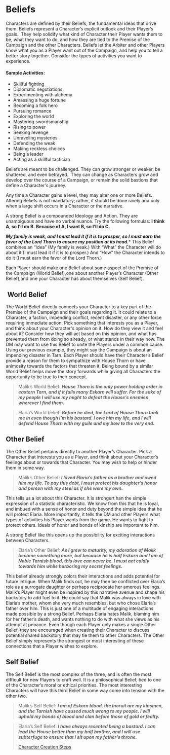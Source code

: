 # Beliefs

Characters are defined by their Beliefs, the fundamental ideas that drive them. Beliefs represent a Character’s explicit outlook and their Player’s goals.  They help solidify what kind of Character their Player wants them to be, what they want to do, and how they are tied to the Premise of the Campaign and the other Characters. Beliefs let the Arbiter and other Players know what you as a Player want out of the Campaign, and help you to tell a better story together. Consider the types of activities you want to experience.

#### Sample Activities:

- Skillful fighting
- Diplomatic negotiations
- Experimenting with alchemy
- Amassing a huge fortune
- Becoming a folk hero
- Pursuing romance
- Exploring the world
- Mastering swordsmanship
- Rising to power
- Seeking revenge
- Unraveling mysteries
- Defending the weak
- Making reckless choices
- Being a leader
- Acting as a skillful tactician

Beliefs are meant to be challenged. They can grow stronger or weaker, be shattered, and even betrayed.  They can change as Characters grow and develop over the course of a Campaign, or remain the solid bastions that define a Character's journey.

Any time a Character gains a level, they may alter one or more Beliefs. Altering Beliefs is not mandatory; rather, it should be done rarely and only when a large shift occurs in a Character or the narrative.

A strong Belief is a compounded Ideology and Action. They are unambiguous and have no verbal nuance. Try the following formulas:
**I think A, so I’ll do B.**
**Because of A, I want B, so I’ll do C.**

***My family is weak, and I must lead it if it is to prosper, so I must earn the favor of the Lord Thorn to ensure my position at its head.****
This Belief combines an “Idea” (My family is weak.) With “What” the Character will do about it (I must lead it if it is to prosper.) And “How” the Character intends to do it (I must earn the favor of the Lord Thorn.)

Each Player should make one Belief about some aspect of the Premise of the Campaign (World Belief),one about another Player’s Character (Other Belief),and one your Character has about themselves (Self Belief).

##  World Belief  

The World Belief directly connects your Character to a key part of the Premise of the Campaign and their goals regarding it. It could relate to a Character, a faction, impending conflict, recent disaster, or any other force requiring immediate action. Pick something that interests you as a Player, and think about your Character's opinion on it. How do they view it and feel about it? Consider how they will act based on this opinion, and what has prevented them from doing so already, or what stands in their way now. The DM may want to use this Belief to unite the Players under a common cause. Using our previous example, they might say the Campaign is about an impending disaster in Tarn. Each Player should have their Character’s Belief provide a reason for them to sympathize with House Thorn or have animosity towards the factors that threaten it. Being bound by a similar World Belief helps move the story forwards while giving all Characters the opportunity to be true to their concept.

>Malik’s World Belief: ***House Thorn is the only power holding order in eastern Tarn, and if it falls many Eskarn will suffer. For the sake of my people I will use my might to defeat the House’s enemies wherever I find them.***

>Elaria’s World belief: ***Before he died, the Lord of House Thorn took me in even though I’m his bastard. I owe him my life, and I will defend House Thorn with my guile and my bow to the very end.***

## Other Belief  

The Other Belief pertains directly to another Player’s Character. Pick a Character that interests you as a Player, and think about your Character’s feelings about or towards that Character. You may wish to help or hinder them in some way.

>Malik’s Other Belief: ***I loved Elaria’s father as a brother and owed him my life. To pay this debt, I must protect his daughter’s honor and person with my steel as if she were my own.***

This tells us a lot about this Character. It is strongert han the simple expression of a statistic characteristic. We know from this that he is loyal, and imbued with a sense of honor and duty beyond the simple idea that he will protect Elaria. More importantly, it tells the DM and other Players what types of activities his Player wants from the game. He wants to fight to protect others. Ideals of honor and bonds of kinship are important to him.

A strong Belief like this opens up the possibility for exciting interactions between Characters.

>Elaria’s Other Belief: ***As I grew to maturity, my adoration of Mailk became something more, but because he is half Eskarn and I am of Noble Tarnish blood, this love can never be. I must act coldly towards him while harboring my secret feelings.***

This belief already strongly colors their interactions and adds potential for future intrigue. When Malik finds out, he may then be conflicted over Elaria’s role as a surrogate daughter or perhaps reciprocate her amorous feelings. Malik’s Player might even be inspired by this narrative avenue and shape his backstory to add fuel to it. He could say that Malik was always in love with Elaria’s mother, whom she very much resembles, but who chose Elaria’s father over him. This is just one of a multitude of engaging interactions made possible by a strong Belief. Perhaps Elaria hates Malik, blaming him for her father’s death, and wants nothing to do with what she views as his attempt at penance. Even though each Player only makes a single Other Belief, they are encouraged when creating their Character to discuss potential shared backstory that may tie them to other Characters. The Other Belief simply represents the strongest or most interesting of these connections that a Player wishes to explore.

## Self Belief  

The Self Belief is the most complex of the three, and is often the most difficult for new Players to craft well. It is a philosophical Belief, tied to one of the Character’s moral or ethical priorities. The most interesting Characters will have this third Belief in some way come into tension with the other two.

> Malik’s Self Belief: ***I am of Eskarn blood, the Inoruit are my kinsmen, and the Tarnish have caused much wrong to my people. I will uphold my bonds of blood and clan before those of gold or fealty.***

> Elaria’s Self Belief: ***I have always resented being a bastard. I can lead the House better than my half brother, and I will use subterfuge to ensure that I sit upon my father’s throne.***
>
> [Character Creation Steps](https://skroxiousdm.github.io/SkroxiousDM/1.%20Start%20Here/Character%20Creation%20Steps.md)
